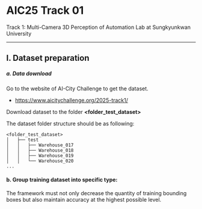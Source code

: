 # AIC25 Track 01

Track 1: Multi-Camera 3D Perception of Automation Lab at Sungkyunkwan University

---
## I. Dataset preparation

##### a. Data download

Go to the website of AI-City Challenge to get the dataset.

- https://www.aicitychallenge.org/2025-track1/

Download dataset to the folder **<folder_test_dataset>**

The dataset folder structure should be as following:

```shell
<folder_test_dataset>
│   ├── test
│   │   ├── Warehouse_017
│   │   ├── Warehouse_018
│   │   ├── Warehouse_019
│   │   └── Warehouse_020
...
```

#### b. Group training dataset into specific type:

The framework must not only decrease the quantity of training bounding boxes but also maintain accuracy at the highest possible level.

